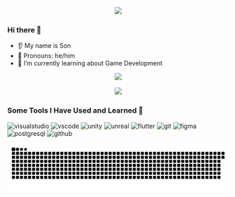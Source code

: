 <p align="center">
  <img src="https://capsule-render.vercel.app/api?text=Hey%20I'm%20Son!&animation=fadeIn&type=waving&color=gradient&height=100"/>
</p>

### Hi there 👋

- 👂 My name is Son
- 👩 Pronouns: he/him
- 🌱 I’m currently learning about Game Development

<!-- GitHub Stats & Activity -->
<p align="center">
    <img src="https://github-readme-stats.vercel.app/api?username=lhson0606&show_icons=true&theme=radical&animate=true"/>
</p>

<p align="center">
    <img src="https://github-readme-streak-stats.herokuapp.com/?user=lhson0606&theme=radical"/>
</p>

### Some Tools I Have Used and Learned 🚀

<p align="left">
    <img src="https://cdn.jsdelivr.net/gh/devicons/devicon/icons/visualstudio/visualstudio-plain.svg" alt="visualstudio" width="45" height="45"/>
    <img src="https://cdn.jsdelivr.net/gh/devicons/devicon/icons/vscode/vscode-original.svg" alt="vscode" width="45" height="45"/>
    <img src="https://cdn.jsdelivr.net/gh/devicons/devicon/icons/unity/unity-original.svg" alt="unity" width="45" height="45"/>
    <img src="https://cdn.jsdelivr.net/gh/devicons/devicon/icons/unrealengine/unrealengine-original.svg" alt="unreal" width="45" height="45"/>
    <img src="https://cdn.jsdelivr.net/gh/devicons/devicon/icons/flutter/flutter-original.svg" alt="flutter" width="45" height="45"/>
    <img src="https://cdn.jsdelivr.net/gh/devicons/devicon/icons/git/git-original.svg" alt="git" width="45" height="45"/>
    <img src="https://cdn.jsdelivr.net/gh/devicons/devicon/icons/figma/figma-original.svg" alt="figma" width="45" height="45"/>
    <img src="https://cdn.jsdelivr.net/gh/devicons/devicon/icons/postgresql/postgresql-original.svg" alt="postgresql" width="45" height="45"/>
    <img src="https://cdn.jsdelivr.net/gh/devicons/devicon/icons/github/github-original.svg" alt="github" width="45" height="45"/>
</p>

<!-- Snake animation -->
<p align="center">
    <img src="https://github.com/lhson0606/lhson0606/blob/output/github-contribution-grid-snake.svg"/>
</p>
